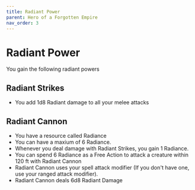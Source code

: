 ```yaml
---
title: Radiant Power
parent: Hero of a Forgotten Empire
nav_order: 3
---
```


# Radiant Power
You gain the following radiant powers

## Radiant Strikes
* You add 1d8 Radiant damage to all your melee attacks

## Radiant Cannon
* You have a resource called Radiance
* You can have a maxium of 6 Radiance.
* Whenever you deal damage with Radiant Strikes, you gain 1 Radiance.
* You can spend 6 Radiance as a Free Action to attack a creature within 120 ft with Radiant Cannon
* Radiant Cannon uses your spell attack modifier (If you don't have one, use your ranged attack modifier).
* Radiant Cannon deals 6d8 Radiant Damage

